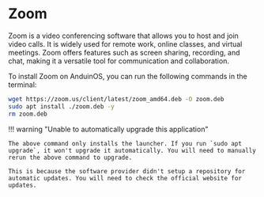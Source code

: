 # Zoom

Zoom is a video conferencing software that allows you to host and join video calls. It is widely used for remote work, online classes, and virtual meetings. Zoom offers features such as screen sharing, recording, and chat, making it a versatile tool for communication and collaboration.

To install Zoom on AnduinOS, you can run the following commands in the terminal:

```bash
wget https://zoom.us/client/latest/zoom_amd64.deb -O zoom.deb
sudo apt install ./zoom.deb -y
rm zoom.deb
```

!!! warning "Unable to automatically upgrade this application"

    The above command only installs the launcher. If you run `sudo apt upgrade`, it won't upgrade it automatically. You will need to manually rerun the above command to upgrade.

    This is because the software provider didn't setup a repository for automatic updates. You will need to check the official website for updates.

